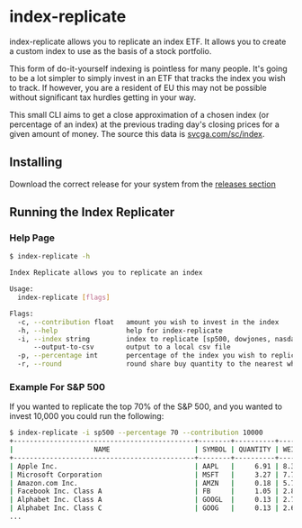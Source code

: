 # index-replicate

index-replicate allows you to replicate an index ETF. It allows you to create a custom index to use as the basis of a stock portfolio.

This form of do-it-yourself indexing is pointless for many people. It's going to be a lot simpler to simply invest in an ETF that tracks the index you wish to track. If however, you are a resident of EU this may not be possible without significant tax hurdles getting in your way.

This small CLI aims to get a close approximation of a chosen index (or percentage of an index) at the previous trading day's closing prices for a given amount of money. The source this data is [svcga.com/sc/index](https://svcga.com/sc/index).

## Installing

Download the correct release for your system from the [releases section](https://github.com/brogand93/index-replicate/releases)

## Running the Index Replicater

### Help Page

```bash
$ index-replicate -h

Index Replicate allows you to replicate an index

Usage:
  index-replicate [flags]

Flags:
  -c, --contribution float   amount you wish to invest in the index
  -h, --help                 help for index-replicate
  -i, --index string         index to replicate [sp500, dowjones, nasdaq100] (default "sp500")
      --output-to-csv        output to a local csv file
  -p, --percentage int       percentage of the index you wish to replicate (default 100)
  -r, --round                round share buy quantity to the nearest whole share
```

### Example For S&P 500

If you wanted to replicate the top 70% of the S&P 500, and you wanted to invest 10,000 you could run the following:

```bash
$ index-replicate -i sp500 --percentage 70 --contribution 10000
+---------------------------------------------+--------+----------+--------+-----------+
|                    NAME                     | SYMBOL | QUANTITY | WEIGHT |   VALUE   |
+---------------------------------------------+--------+----------+--------+-----------+
| Apple Inc.                                  | AAPL   |     6.91 | 8.37 % | 836.84 $  |
| Microsoft Corporation                       | MSFT   |     3.27 | 7.70 % | 769.73 $  |
| Amazon.com Inc.                             | AMZN   |     0.18 | 5.70 % | 570.13 $  |
| Facebook Inc. Class A                       | FB     |     1.05 | 2.83 % | 282.68 $  |
| Alphabet Inc. Class A                       | GOOGL  |     0.13 | 2.71 % | 271.14 $  |
| Alphabet Inc. Class C                       | GOOG   |     0.13 | 2.64 % | 263.56 $  |
...
```
